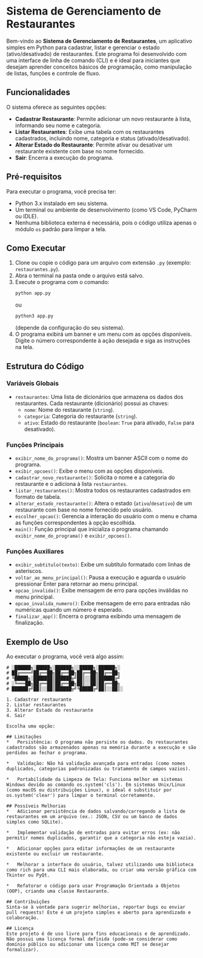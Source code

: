 # Sistema de Gerenciamento de Restaurantes

Bem-vindo ao **Sistema de Gerenciamento de Restaurantes**, um aplicativo simples em Python para cadastrar, listar e gerenciar o estado (ativo/desativado) de restaurantes. Este programa foi desenvolvido com uma interface de linha de comando (CLI) e é ideal para iniciantes que desejam aprender conceitos básicos de programação, como manipulação de listas, funções e controle de fluxo.

## Funcionalidades

O sistema oferece as seguintes opções:

*   **Cadastrar Restaurante**: Permite adicionar um novo restaurante à lista, informando seu nome e categoria.
*   **Listar Restaurantes**: Exibe uma tabela com os restaurantes cadastrados, incluindo nome, categoria e status (ativado/desativado).
*   **Alterar Estado do Restaurante**: Permite ativar ou desativar um restaurante existente com base no nome fornecido.
*   **Sair**: Encerra a execução do programa.

## Pré-requisitos

Para executar o programa, você precisa ter:

*   Python 3.x instalado em seu sistema.
*   Um terminal ou ambiente de desenvolvimento (como VS Code, PyCharm ou IDLE).
*   Nenhuma biblioteca externa é necessária, pois o código utiliza apenas o módulo `os` padrão para limpar a tela.

## Como Executar

1.  Clone ou copie o código para um arquivo com extensão `.py` (exemplo: `restaurantes.py`).
2.  Abra o terminal na pasta onde o arquivo está salvo.
3.  Execute o programa com o comando:
    ```bash
    python app.py
    ```
    ou
    ```bash
    python3 app.py
    ```
    (depende da configuração do seu sistema).
4.  O programa exibirá um banner e um menu com as opções disponíveis. Digite o número correspondente à ação desejada e siga as instruções na tela.

## Estrutura do Código

### Variáveis Globais

*   `restaurantes`: Uma lista de dicionários que armazena os dados dos restaurantes. Cada restaurante (dicionário) possui as chaves:
    *   `nome`: Nome do restaurante (`string`).
    *   `categoria`: Categoria do restaurante (`string`).
    *   `ativo`: Estado do restaurante (`boolean`: `True` para ativado, `False` para desativado).

### Funções Principais

*   `exibir_nome_do_programa()`: Mostra um banner ASCII com o nome do programa.
*   `exibir_opcoes()`: Exibe o menu com as opções disponíveis.
*   `cadastrar_novo_restaurante()`: Solicita o nome e a categoria do restaurante e o adiciona à lista `restaurantes`.
*   `listar_restaurantes()`: Mostra todos os restaurantes cadastrados em formato de tabela.
*   `alterar_estado_restaurante()`: Altera o estado (`ativo`/`desativo`) de um restaurante com base no nome fornecido pelo usuário.
*   `escolher_opcao()`: Gerencia a interação do usuário com o menu e chama as funções correspondentes à opção escolhida.
*   `main()`: Função principal que inicializa o programa chamando `exibir_nome_do_programa()` e `exibir_opcoes()`.

### Funções Auxiliares

*   `exibir_subtitulo(texto)`: Exibe um subtítulo formatado com linhas de asteriscos.
*   `voltar_ao_menu_principal()`: Pausa a execução e aguarda o usuário pressionar Enter para retornar ao menu principal.
*   `opcao_invalida()`: Exibe mensagem de erro para opções inválidas no menu principal.
*   `opcao_invalida_numero()`: Exibe mensagem de erro para entradas não numéricas quando um número é esperado.
*   `finalizar_app()`: Encerra o programa exibindo uma mensagem de finalização.

## Exemplo de Uso

Ao executar o programa, você verá algo assim:

```text
# ░██████╗░█████╗░██████╗░░█████╗░██████╗░
# ██╔════╝██╔══██╗██╔══██╗██╔══██╗██╔══██╗
# ╚█████╗░███████║██████╦╝██║░░██║██████╔╝
# ░╚═══██╗██╔══██║██╔══██╗██║░░██║██╔══██╗
# ██████╔╝██║░░██║██████╦╝╚█████╔╝██║░░██║░

1. Cadastrar restaurante
2. Listar restaurantes
3. Alterar Estado do restaurante
4. Sair

Escolha uma opção:

## Limitações
*   Persistência: O programa não persiste os dados. Os restaurantes cadastrados são armazenados apenas na memória durante a execução e são  perdidos ao fechar o programa.

*   Validação: Não há validação avançada para entradas (como nomes duplicados, categorias padronizadas ou tratamento de campos vazios).

*   Portabilidade da Limpeza de Tela: Funciona melhor em sistemas Windows devido ao comando os.system('cls'). Em sistemas Unix/Linux (como macOS ou distribuições Linux), o ideal é substituir por os.system('clear') para limpar o terminal corretamente.

## Possíveis Melhorias
*   Adicionar persistência de dados salvando/carregando a lista de restaurantes em um arquivo (ex.: JSON, CSV ou um banco de dados simples como SQLite).

*   Implementar validação de entradas para evitar erros (ex: não permitir nomes duplicados, garantir que a categoria não esteja vazia).

*   Adicionar opções para editar informações de um restaurante existente ou excluir um restaurante.

*   Melhorar a interface do usuário, talvez utilizando uma biblioteca como rich para uma CLI mais elaborada, ou criar uma versão gráfica com Tkinter ou PyQt.

*   Refatorar o código para usar Programação Orientada a Objetos (OOP), criando uma classe Restaurante.

## Contribuições
Sinta-se à vontade para sugerir melhorias, reportar bugs ou enviar pull requests! Este é um projeto simples e aberto para aprendizado e colaboração.

## Licença
Este projeto é de uso livre para fins educacionais e de aprendizado. Não possui uma licença formal definida (pode-se considerar como domínio público ou adicionar uma licença como MIT se desejar formalizar).